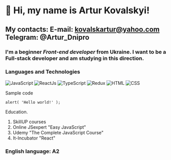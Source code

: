 # 👋 Hi, my name is **Artur Kovalskyi**!
## My contacts: E-mail: kovalskartur@yahoo.com  Telegram: @Artur_Dnipro
### I'm a beginner *Front-end developer* from Ukraine. I want to be a Full-stack developer and am studying in this direction.
### Languages and Technologies
![JavaScript](https://img.shields.io/badge/-JavaScript-090909?style=for-the-badge&logo=JavaScript)
![ReactJs](https://img.shields.io/badge/-ReactJs-090909?style=for-the-badge&logo=React)
![TypeScript](https://img.shields.io/badge/-TypeScript-090909?style=for-the-badge&logo=TypeScript)
![Redux](https://img.shields.io/badge/-Redux-090909?style=for-the-badge&logo=Redux)
![HTML](https://img.shields.io/badge/-HTML-090909?style=for-the-badge&logo=html5)
![CSS](https://img.shields.io/badge/-CSS-090909?style=for-the-badge&logo=css3)

Sample code
```
alert( 'Hello world!' );
```
Education.
1. SkillUP courses
2. Online JSexpert "Easy JavaScript"
3. Udemy "The Complete JavaScript Course"
4. It-Incubator "React" 

### English language: A2
